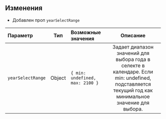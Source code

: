 ## Изменения
- Добавлен проп `yearSelectRange`

| Параметр          |  Тип   | Возможные значения              |                                                                      Описание                                                                       |
|:------------------|:------:|:--------------------------------|:---------------------------------------------------------------------------------------------------------------------------------------------------:|
| `yearSelectRange` | Object | `{ min: undefined, max: 2100 }` | Задает диапазон значений для выбора года в селекте в календаре. Если min: undefined, подставляется текущий год как минимальное значение для выбора. |
